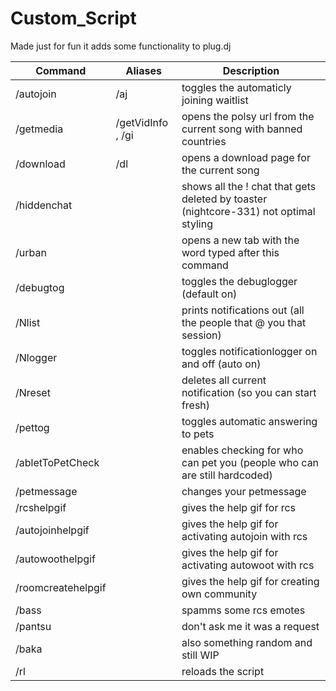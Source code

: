# Custom_Script 
Made just for fun it adds some functionality to plug.dj

Command | Aliases | Description
--- | --- | ---
/autojoin | /aj | toggles the automaticly joining waitlist
/getmedia | /getVidInfo , /gi | opens the polsy url from the current song with banned countries
/download | /dl | opens a download page for the current song
/hiddenchat |  | shows all the ! chat that gets deleted by toaster (nightcore-331) not optimal styling
/urban |  | opens a new tab with the word typed after this command
/debugtog |  | toggles the debuglogger (default on)
/Nlist |  | prints notifications out (all the people that @ you that session)
/Nlogger |  | toggles notificationlogger on and off (auto on)
/Nreset |  | deletes all current notification (so you can start fresh)
/pettog |  | toggles automatic answering to pets
/abletToPetCheck |  | enables checking for who can pet you (people who can are still hardcoded)
/petmessage |  | changes your petmessage
/rcshelpgif |  | gives the help gif for rcs
/autojoinhelpgif |  | gives the help gif for activating autojoin with rcs
/autowoothelpgif |  | gives the help gif for activating autowoot with rcs
/roomcreatehelpgif |  | gives the help gif for creating own community
/bass |  | spamms some rcs emotes
/pantsu |  | don't ask me it was a request
/baka |  | also something random and still WIP
/rl |  | reloads the script